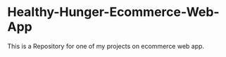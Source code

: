 # Healthy-Hunger-Ecommerce-Web-App
This is a Repository for one of my projects on ecommerce web app.
